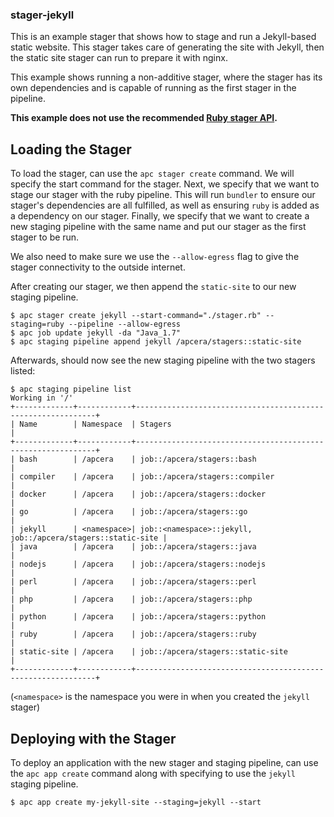 ### stager-jekyll

This is an example stager that shows how to stage and run a Jekyll-based static
website. This stager takes care of generating the site with Jekyll, then the
static site stager can run to prepare it with nginx.

This example shows running a non-additive stager, where the stager has its own
dependencies and is capable of running as the first stager in the pipeline.

**This example does not use the recommended [Ruby stager API](https://github.com/apcera/continuum-stager-api-ruby).**

## Loading the Stager

To load the stager, can use the `apc stager create` command. We will specify the
start command for the stager. Next, we specify that we want to stage our stager
with the ruby pipeline. This will run `bundler` to ensure our stager's
dependencies are all fulfilled, as well as ensuring `ruby` is added as a
dependency on our stager. Finally, we specify that we want to create a new
staging pipeline with the same name and put our stager as the first stager to be
run.

We also need to make sure we use the `--allow-egress` flag to give the stager
connectivity to the outside internet.

After creating our stager, we then append the `static-site` to our new staging
pipeline.

```console
$ apc stager create jekyll --start-command="./stager.rb" --staging=ruby --pipeline --allow-egress
$ apc job update jekyll -da "Java_1.7"
$ apc staging pipeline append jekyll /apcera/stagers::static-site
```

Afterwards, should now see the new staging pipeline with the two stagers listed:

```console
$ apc staging pipeline list
Working in '/'
+-------------+------------+-------------------------------------------------------------+
| Name        | Namespace  | Stagers                                                     |
+-------------+------------+-------------------------------------------------------------+
| bash        | /apcera    | job::/apcera/stagers::bash                                  |
| compiler    | /apcera    | job::/apcera/stagers::compiler                              |
| docker      | /apcera    | job::/apcera/stagers::docker       						 |
| go          | /apcera    | job::/apcera/stagers::go                                    |
| jekyll      | <namespace>| job::<namespace>::jekyll, job::/apcera/stagers::static-site |
| java        | /apcera    | job::/apcera/stagers::java         						 |
| nodejs      | /apcera    | job::/apcera/stagers::nodejs       						 |
| perl        | /apcera    | job::/apcera/stagers::perl         						 |
| php         | /apcera    | job::/apcera/stagers::php          						 |
| python      | /apcera    | job::/apcera/stagers::python       						 |
| ruby        | /apcera    | job::/apcera/stagers::ruby         						 |
| static-site | /apcera    | job::/apcera/stagers::static-site  						 |
+-------------+------------+-------------------------------------------------------------+
```
(`<namespace>` is the namespace you were in when you created the `jekyll` stager)

## Deploying with the Stager

To deploy an application with the new stager and staging pipeline, can use the
`apc app create` command along with specifying to use the `jekyll` staging
pipeline.

```console
$ apc app create my-jekyll-site --staging=jekyll --start
```
